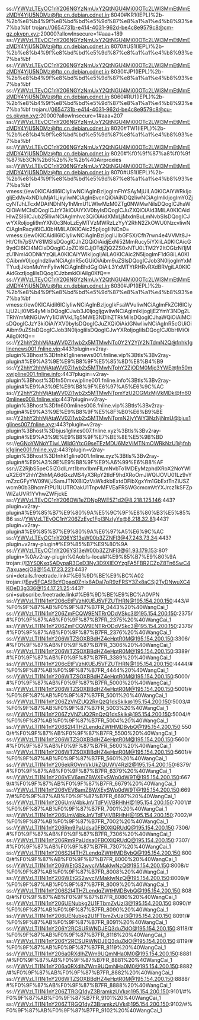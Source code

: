 ss://YWVzLTEyOC1nY206NGYzNmUxY2QtNGU4Mi00OTc2LWI3MmEtMmEzMDY4YjU5NDMz@ftp.cn.debian.cdnet.in:8040#KR1(IEPL)%2b-%2b%e8%b4%9f%e8%bd%bd%e5%9d%87%e8%a1%a1%e4%b8%93%e7%ba%bf
trojan://0654731b-e414-4031-962d-be4c8e9579c8@cm-gz.okvpn.xyz:20000?allowInsecure=1#aaa+189
ss://YWVzLTEyOC1nY206NGYzNmUxY2QtNGU4Mi00OTc2LWI3MmEtMmEzMDY4YjU5NDMz@ftp.cn.debian.cdnet.in:8070#US1(IEPL)%2b-%2b%e8%b4%9f%e8%bd%bd%e5%9d%87%e8%a1%a1%e4%b8%93%e7%ba%bf
ss://YWVzLTEyOC1nY206NGYzNmUxY2QtNGU4Mi00OTc2LWI3MmEtMmEzMDY4YjU5NDMz@ftp.cn.debian.cdnet.in:8030#JP1(IEPL)%2b-%2b%e8%b4%9f%e8%bd%bd%e5%9d%87%e8%a1%a1%e4%b8%93%e7%ba%bf
ss://YWVzLTEyOC1nY206NGYzNmUxY2QtNGU4Mi00OTc2LWI3MmEtMmEzMDY4YjU5NDMz@ftp.cn.debian.cdnet.in:8060#RU1(IEPL)%2b-%2b%e8%b4%9f%e8%bd%bd%e5%9d%87%e8%a1%a1%e4%b8%93%e7%ba%bf
trojan://0654731b-e414-4031-962d-be4c8e9579c8@cu-cs.okvpn.xyz:20000?allowInsecure=1#aaa+207
ss://YWVzLTEyOC1nY206NGYzNmUxY2QtNGU4Mi00OTc2LWI3MmEtMmEzMDY4YjU5NDMz@ftp.cn.debian.cdnet.in:8020#TW1(IEPL)%2b-%2b%e8%b4%9f%e8%bd%bd%e5%9d%87%e8%a1%a1%e4%b8%93%e7%ba%bf
ss://YWVzLTEyOC1nY206NGYzNmUxY2QtNGU4Mi00OTc2LWI3MmEtMmEzMDY4YjU5NDMz@ftp.cn.debian.cdnet.in:8020#%f0%9f%87%a8%f0%9f%87%b3CN%2b6%2b%7c%2b%40Airproxies
ss://YWVzLTEyOC1nY206NGYzNmUxY2QtNGU4Mi00OTc2LWI3MmEtMmEzMDY4YjU5NDMz@ftp.cn.debian.cdnet.in:8070#US1(IEPL)%2b-%2b%e8%b4%9f%e8%bd%bd%e5%9d%87%e8%a1%a1%e4%b8%93%e7%ba%bf
vmess://ew0KICAidiI6ICIyIiwNCiAgInBzIjogImFhYSAyMjUiLA0KICAiYWRkIjogIjExMy4xNDIuMjA1LjkyIiwNCiAgInBvcnQiOiAiNDQzIiwNCiAgImlkIjogImY0ZjcyNTJhLTcxMDAtNDhlNy1hMmU1LWIwMzM0ZTg0NWMwNiIsDQogICJhaWQiOiAiMCIsDQogICJzY3kiOiAiYXV0byIsDQogICJuZXQiOiAid3MiLA0KICAidHlwZSI6ICJub25lIiwNCiAgImhvc3QiOiAidXMxLjMxdnBuLmNvbSIsDQogICJwYXRoIjogIi9mYXN0c3NoLzEyMTVzMWRzLzYyY2RhN2ZkOWU0NzcvIiwNCiAgInRscyI6ICJ0bHMiLA0KICAic25pIjogIiINCn0=
vmess://ew0KICAidiI6ICIyIiwNCiAgInBzIjogIlJlbGF5X/Cfh7rwn4e4VVMt8J+Ht/Cfh7pSVV81MSIsDQogICJhZGQiOiAidjExNi52MmRucy5iYXIiLA0KICAicG9ydCI6ICI4MCIsDQogICJpZCI6ICJjOTdjZjQ2ZS0xNTU0LTM2Y2ItOGIzNi1jMzU1NmI4ODNkYzQiLA0KICAiYWlkIjogIjAiLA0KICAic2N5IjogImF1dG8iLA0KICAibmV0IjogIndzIiwNCiAgInR5cGUiOiAibm9uZSIsDQogICJob3N0IjogInYxMTYudjJkbnMuYmFyIiwNCiAgInBhdGgiOiAiL3YxMTYtRHRvRXdBRVgiLA0KICAidGxzIjogIiIsDQogICJzbmkiOiAiIg0KfQ==
ss://YWVzLTEyOC1nY206NGYzNmUxY2QtNGU4Mi00OTc2LWI3MmEtMmEzMDY4YjU5NDMz@ftp.cn.debian.cdnet.in:8030#JP1(IEPL)%2b-%2b%e8%b4%9f%e8%bd%bd%e5%9d%87%e8%a1%a1%e4%b8%93%e7%ba%bf
vmess://ew0KICAidiI6ICIyIiwNCiAgInBzIjogIkFsaWVuIiwNCiAgImFkZCI6ICIyLjU2LjI0MS4yMiIsDQogICJwb3J0IjogIjgwIiwNCiAgImlkIjogIjE2YmY3NDg2LTRhYmMtNGUwYy1iOWVkLTg5MWE3NDlhZTRkMiIsDQogICJhaWQiOiAiMCIsDQogICJzY3kiOiAiYXV0byIsDQogICJuZXQiOiAidGNwIiwNCiAgInR5cGUiOiAibm9uZSIsDQogICJob3N0IjogIiIsDQogICJwYXRoIjogIiIsDQogICJ0bHMiOiAiIg0KfQ==
ss://Y2hhY2hhMjAtaWV0Zi1wb2x5MTMwNTo0Y2Y2YjY2NTdmN2Q@fnhk1glinenews001.fnline.vip:443?plugin=v2ray-plugin%3Bhost%3Dfnhk1glinenews001.fnline.vip%3Btls%3Bv2ray-plugin#%E9%A3%9E%E9%B8%9F%E5%85%8D%E8%B4%B9
ss://Y2hhY2hhMjAtaWV0Zi1wb2x5MTMwNTphY2ZjODM0Mjc3YWE@fn50mxwjpline001.fnline.info:443?plugin=v2ray-plugin%3Bhost%3Dfn50mxwjpline001.fnline.info%3Btls%3Bv2ray-plugin#%E9%A3%9E%E9%B8%9F%E6%97%A5%E6%9C%AC
ss://Y2hhY2hhMjAtaWV0Zi1wb2x5MTMwNTpmYzU2OGMzMjVkMDk@fn600mlines008.fnline.vip:443?plugin=v2ray-plugin%3Bhost%3Dfn600mlines008.fnline.vip%3Btls%3Bv2ray-plugin#%E9%A3%9E%E9%B8%9F%E5%8F%B0%E6%B9%BE
ss://Y2hhY2hhMjAtaWV0Zi1wb2x5MTMwNTpmN2IyYWY3NzNjNmU@bjus1glines007.fnline.xyz:443?plugin=v2ray-plugin%3Bhost%3Dbjus1glines007.fnline.xyz%3Btls%3Bv2ray-plugin#%E9%A3%9E%E9%B8%9F%E7%BE%8E%E5%9B%BD
ss://eGNoYWNoYTIwLWlldGYtcG9seTEzMDU6MzViMTNmOWRkNzU1@fnhk1gline001.fnline.xyz:443?plugin=v2ray-plugin%3Bhost%3Dfnhk1gline001.fnline.xyz%3Btls%3Bv2ray-plugin#%E9%A3%9E%E9%B8%9F%E9%A6%99%E6%B8%AF
ssr://Z2RjbS5peC5lZGdlLmt1bmx1bmFlLmNvbTo1MDEyMzphdXRoX2NoYWluX2E6Y2hhY2hhMjA6dGxzMS4yX3RpY2tldF9hdXRoOmJWQlJOVU01Lz9vYmZzcGFyYW09WjJSamJTNXBlQzVsWkdkbExtdDFibXgxYm1GbExtTnZiUSZwcm90b3BhcmFtPU1UUTROakU1TnpvMFVEaFRSWGcmcmVtYXJrcz1kSFZpWlZaUVR1YVhwZWFjckE
ss://YWVzLTEyOC1nY206OW1eZDNpRWE5Z1d2@8.218.125.146:443?plugin=v2ray-plugin#%E9%85%B7%E9%80%9A%E5%9C%9F%E8%80%B3%E5%85%B6
ss://YWVzLTEyOC1nY206ZzEyc1FpI3NzIyYx@8.218.32.81:443?plugin=v2ray-plugin#%E9%85%B7%E9%80%9A%E6%97%A5%E6%9C%AC
ss://YWVzLTEyOC1nY206YS13eW00b3ZZNFl3@47.243.73.34:443?plugin=v2ray-plugin#%E9%85%B7%E9%80%9A
ss://YWVzLTEyOC1nY206YS13eW00b3ZZNFl3@61.93.179.153:80?plugin=%0Av2ray-plugin%0Aobfs-local#%E9%85%B7%E9%80%9A
trojan://l3YS0KxqSADypaR3CeD3Ny3D9XIEOYzgFA5FBR2CZpZ8Tn6SwC47laxuaecjO8@154.17.23.221:443?sni=details.freetrade.link#%E6%9D%BE%E9%BC%A02
trojan://Eey5FCASlBcYOpaq0ZnIx8ADal7pR9zFRSY3Zx8aCSj2TyDNwuXC4KOeD3g336@154.17.21.25:443?sni=subscribe.freetrade.link#%E6%9D%BE%E9%BC%A0VPN
ss://YWVzLTI1Ni1nY206cEtFVzhKUEJ5VFZUTHRN@195.154.200.150:443/#%F0%9F%87%AB%F0%9F%87%B7FR_0443%20%40WangCai_1
ss://YWVzLTI1Ni1nY206ZmFCQW9ENTRrODdVSkc3@195.154.200.150:2375/#%F0%9F%87%AB%F0%9F%87%B7FR_2375%20%40WangCai_1
ss://YWVzLTI1Ni1nY206ZmFCQW9ENTRrODdVSkc3@195.154.200.150:2376/#%F0%9F%87%AB%F0%9F%87%B7FR_2376%20%40WangCai_1
ss://YWVzLTI1Ni1nY206WTZSOXBBdHZ4eHptR0M@195.154.200.150:3306/#%F0%9F%87%AB%F0%9F%87%B7FR_3306%20%40WangCai_1
ss://YWVzLTI1Ni1nY206WTZSOXBBdHZ4eHptR0M@195.154.200.150:3389/#%F0%9F%87%AB%F0%9F%87%B7FR_3389%20%40WangCai_1
ss://YWVzLTI1Ni1nY206cEtFVzhKUEJ5VFZUTHRN@195.154.200.150:4444/#%F0%9F%87%AB%F0%9F%87%B7FR_4444%20%40WangCai_1
ss://YWVzLTI1Ni1nY206WTZSOXBBdHZ4eHptR0M@195.154.200.150:5000/#%F0%9F%87%AB%F0%9F%87%B7FR_5000%20%40WangCai_1
ss://YWVzLTI1Ni1nY206WTZSOXBBdHZ4eHptR0M@195.154.200.150:5001/#%F0%9F%87%AB%F0%9F%87%B7FR_5001%20%40WangCai_1
ss://YWVzLTI1Ni1nY206ZzVNZUQ2RnQzQ1dsSklk@195.154.200.150:5003/#%F0%9F%87%AB%F0%9F%87%B7FR_5003%20%40WangCai_1
ss://YWVzLTI1Ni1nY206ZzVNZUQ2RnQzQ1dsSklk@195.154.200.150:5004/#%F0%9F%87%AB%F0%9F%87%B7FR_5004%20%40WangCai_1
ss://YWVzLTI1Ni1nY206S2l4THZLendqZWtHMDBybQ@195.154.200.150:5500/#%F0%9F%87%AB%F0%9F%87%B7FR_5500%20%40WangCai_1
ss://YWVzLTI1Ni1nY206WTZSOXBBdHZ4eHptR0M@195.154.200.150:5600/#%F0%9F%87%AB%F0%9F%87%B7FR_5600%20%40WangCai_1
ss://YWVzLTI1Ni1nY206WTZSOXBBdHZ4eHptR0M@195.154.200.150:5601/#%F0%9F%87%AB%F0%9F%87%B7FR_5601%20%40WangCai_1
ss://YWVzLTI1Ni1nY206ekROVmVkUkZQUWV4Rzl2@195.154.200.150:6379/#%F0%9F%87%AB%F0%9F%87%B7FR_6379%20%40WangCai_1
ss://YWVzLTI1Ni1nY206VEV6amZBWXEySWp0dW9T@195.154.200.150:6679/#%F0%9F%87%AB%F0%9F%87%B7FR_6679%20%40WangCai_1
ss://YWVzLTI1Ni1nY206VEV6amZBWXEySWp0dW9T@195.154.200.150:6697/#%F0%9F%87%AB%F0%9F%87%B7FR_6697%20%40WangCai_1
ss://YWVzLTI1Ni1nY206UmV4bkJnVTdFVjVBRHhH@195.154.200.150:7001/#%F0%9F%87%AB%F0%9F%87%B7FR_7001%20%40WangCai_1
ss://YWVzLTI1Ni1nY206UmV4bkJnVTdFVjVBRHhH@195.154.200.150:7002/#%F0%9F%87%AB%F0%9F%87%B7FR_7002%20%40WangCai_1
ss://YWVzLTI1Ni1nY206Rm9PaUdsa0FBOXlQRUdQ@195.154.200.150:7306/#%F0%9F%87%AB%F0%9F%87%B7FR_7306%20%40WangCai_1
ss://YWVzLTI1Ni1nY206Rm9PaUdsa0FBOXlQRUdQ@195.154.200.150:7307/#%F0%9F%87%AB%F0%9F%87%B7FR_7307%20%40WangCai_1
ss://YWVzLTI1Ni1nY206S2l4THZLendqZWtHMDBybQ@195.154.200.150:8000/#%F0%9F%87%AB%F0%9F%87%B7FR_8000%20%40WangCai_1
ss://YWVzLTI1Ni1nY206WEtGS2wyclVMaklwNzQ@195.154.200.150:8008/#%F0%9F%87%AB%F0%9F%87%B7FR_8008%20%40WangCai_1
ss://YWVzLTI1Ni1nY206WEtGS2wyclVMaklwNzQ@195.154.200.150:8009/#%F0%9F%87%AB%F0%9F%87%B7FR_8009%20%40WangCai_1
ss://YWVzLTI1Ni1nY206S2l4THZLendqZWtHMDBybQ@195.154.200.150:8080/#%F0%9F%87%AB%F0%9F%87%B7FR_8080%20%40WangCai_1
ss://YWVzLTI1Ni1nY206UENubkg2U1FTbmZvUzI3@195.154.200.150:8090/#%F0%9F%87%AB%F0%9F%87%B7FR_8090%20%40WangCai_1
ss://YWVzLTI1Ni1nY206UENubkg2U1FTbmZvUzI3@195.154.200.150:8091/#%F0%9F%87%AB%F0%9F%87%B7FR_8091%20%40WangCai_1
ss://YWVzLTI1Ni1nY206Y2RCSURWNDJEQ3duZklO@195.154.200.150:8118/#%F0%9F%87%AB%F0%9F%87%B7FR_8118%20%40WangCai_1
ss://YWVzLTI1Ni1nY206Y2RCSURWNDJEQ3duZklO@195.154.200.150:8119/#%F0%9F%87%AB%F0%9F%87%B7FR_8119%20%40WangCai_1
ss://YWVzLTI1Ni1nY206a0RXdlhZWm9UQmNHa0M0@195.154.200.150:8881/#%F0%9F%87%AB%F0%9F%87%B7FR_8881%20%40WangCai_1
ss://YWVzLTI1Ni1nY206a0RXdlhZWm9UQmNHa0M0@195.154.200.150:8882/#%F0%9F%87%AB%F0%9F%87%B7FR_8882%20%40WangCai_1
ss://YWVzLTI1Ni1nY206WTZSOXBBdHZ4eHptR0M@195.154.200.150:8888/#%F0%9F%87%AB%F0%9F%87%B7FR_8888%20%40WangCai_1
ss://YWVzLTI1Ni1nY206ZTRGQ1dyZ3BramkzUVk@195.154.200.150:9101/#%F0%9F%87%AB%F0%9F%87%B7FR_9101%20%40WangCai_1
ss://YWVzLTI1Ni1nY206ZTRGQ1dyZ3BramkzUVk@195.154.200.150:9102/#%F0%9F%87%AB%F0%9F%87%B7FR_9102%20%40WangCai_1
